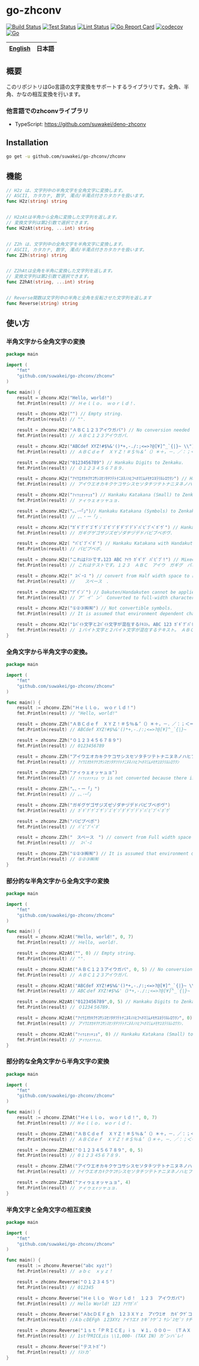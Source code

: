 # go-zhconv

[![Build Status](https://github.com/suwakei/go-zhconv/actions/workflows/build.yml/badge.svg)](https://github.com/suwakei/go-zhconv/actions/workflows/build.yml)
[![Test Status](https://github.com/suwakei/go-zhconv/actions/workflows/test.yml/badge.svg)](https://github.com/suwakei/go-zhconv/actions/workflows/test.yml)
[![Lint Status](https://github.com/suwakei/go-zhconv/actions/workflows/lint.yml/badge.svg)](https://github.com/suwakei/go-zhconv/actions/workflows/lint.yml)
[![Go Report Card](https://goreportcard.com/badge/github.com/suwakei/go-zhconv)](https://goreportcard.com/report/github.com/suwakei/go-zhconv)
[![codecov](https://codecov.io/gh/suwakei/go-zhconv/graph/badge.svg?token=3XKGD5O102)](https://codecov.io/gh/suwakei/go-zhconv)
[![Go](https://custom-icon-badges.herokuapp.com/badge/Go-00ADD8.svg?logo=Go&logoColor=white)]()


<table>
	<thead>
		<tr>
			<th style="text-align:center"><a href="README.md">English</a></th>
			<th style="text-align:center">日本語</th>
		</tr>
	</thead>
</table>



## 概要
このリポジトリはGo言語の文字変換をサポートするライブラリです。全角、半角、かなの相互変換を行います。

### 他言語でのzhconvライブラリ
- TypeScript: https://github.com/suwakei/deno-zhconv


## Installation

```sh
go get -u github.com/suwakei/go-zhconv/zhconv
```

## 機能
```go
// H2z は、文字列中の半角文字を全角文字に変換します。
// ASCII, カタカナ, 数字, 濁点/半濁点付きカタカナを扱います。
func H2z(string) string


// H2zAtは半角から全角に変換した文字列を返します。
// 変換文字列は第2引数で選択できます。
func H2zAt(string, ...int) string


// Z2h は、文字列中の全角文字を半角文字に変換します。
// ASCII, カタカナ, 数字, 濁点/半濁点付きカタカナを扱います。
func Z2h(string) string


// Z2hAtは全角を半角に変換した文字列を返します。
// 変換文字列は第2引数で選択できます。
func Z2hAt(string, ...int) string


// Reverse関数は文字列中の半角と全角を反転させた文字列を返します
func Reverse(string) string
```
## 使い方
### 半角文字から全角文字の変換
```go
package main

import (
	"fmt"
	"github.com/suwakei/go-zhconv/zhconv"
)

func main() {
	result = zhconv.H2z("Hello, world!")
	fmt.Println(result) // Ｈｅｌｌｏ， ｗｏｒｌｄ！.

	result = zhconv.H2z("") // Empty string.
	fmt.Println(result) // "".

	result = zhconv.H2z("ＡＢＣ１２３アイウガパ") // No conversion needed (Zenkaku).
	fmt.Println(result) // ＡＢＣ１２３アイウガパ.

	result = zhconv.H2z("ABCdef XYZ!#$%&'()*+,-./:;<=>?@[¥]^_`{|}~ \\")
	fmt.Println(result) // ＡＢＣｄｅｆ　ＸＹＺ！＃＄％＆’（）＊＋，－．／：；＜＝＞？＠［￥］＾＿‘｛｜｝～　＼.

	result = zhconv.H2z("0123456789") // Hankaku Digits to Zenkaku.
	fmt.Println(result) // ０１２３４５６７８９.

	result = zhconv.H2z("ｱｲｳｴｵｶｷｸｹｺｻｼｽｾｿﾀﾁﾂﾃﾄﾅﾆﾇﾈﾉﾊﾋﾌﾍﾎﾏﾐﾑﾒﾓﾔﾕﾖﾗﾘﾙﾚﾛﾜｦﾝ") // Hankaku Katakana to Zenkaku.
	fmt.Println(result) // アイウエオカキクケコサシスセソタチツテトナニヌネノハヒフヘホマミムメモヤユヨラリルレロワヲン.

	result = zhconv.H2z("ｧｨｩｪｫｯｬｭｮ") // Hankaku Katakana (Small) to Zenkaku.
	fmt.Println(result) // ァィゥェォッャュョ.

	result = zhconv.H2z("｡､･ｰ｢｣")// Hankaku Katakana (Symbols) to Zenkaku.
	fmt.Println(result) // 。、・ー「」.

	result = zhconv.H2z("ｶﾞｷﾞｸﾞｹﾞｺﾞｻﾞｼﾞｽﾞｾﾞｿﾞﾀﾞﾁﾞﾂﾞﾃﾞﾄﾞﾊﾞﾋﾞﾌﾞﾍﾞﾎﾞｳﾞ") // Hankaku Katakana with Dakuten to Zenkaku".
	fmt.Println(result) // ガギグゲゴザジズゼゾダヂヅデドバビブベボヴ.

	result = zhconv.H2z( "ﾊﾟﾋﾟﾌﾟﾍﾟﾎﾟ") // Hankaku Katakana with Handakuten to Zenkaku.
	fmt.Println(result) // パピプペポ.

	result = zhconv.H2z("これはﾃｽﾄです｡123 ABC ｱｲｳ ｶﾞｷﾞｸﾞ ﾊﾟﾋﾟﾌﾟ!") // Mixed Hankaku/Zenkaku/Other.
	fmt.Println(result) // これはテストです。１２３　ＡＢＣ　アイウ　ガギグ　パピプ！.

	result = zhconv.H2z(" ｽﾍﾟｰｽ ") // convert from Half width space to Full width space.
	fmt.Println(result) //  　スペース　.

	result = zhconv.H2z("ｱﾞｲﾟﾝﾞ") // Dakuten/Handakuten cannot be applied.
	fmt.Println(result) // ア゛イ゜ン゛ Converted to full-width characters as separated( (ｱ->ア, ﾞ->ﾞ).

	result = zhconv.H2z("①②③㈱㈲") // Not convertible symbols.
	fmt.Println(result) // It is assumed that environment dependent characters will not be converted.

	result = zhconv.H2z("1ﾊﾞｲﾄ文字と2ﾊﾞｲﾄ文字が混在するﾃｷｽﾄ｡ ABC 123 ｶﾞｷﾞｸﾞﾊﾟﾋﾟﾌﾟ!?") // Long string with various conversions.
	fmt.Println(result) // １バイト文字と２バイト文字が混在するテキスト。　ＡＢＣ　１２３　ガギグパピプ！？.
}
```


### 全角文字から半角文字の変換。
```go
package main

import (
	"fmt"
	"github.com/suwakei/go-zhconv/zhconv"
)

func main() {
	result := zhconv.Z2h("Ｈｅｌｌｏ， ｗｏｒｌｄ！")
	fmt.Println(result) // "Hello, world!"

	result = zhconv.Z2h("ＡＢＣｄｅｆ　ＸＹＺ！＃＄％＆’（）＊＋，－．／：；＜＝＞？＠［￥］＾＿‘｛｜｝～")
	fmt.Println(result) // ABCdef XYZ!#$%&'()*+,-./:;<=>?@[¥]^_`{|}~

	result = zhconv.Z2h("０１２３４５６７８９")
	fmt.Println(result) // 0123456789

	result = zhconv.Z2h("アイウエオカキクケコサシスセソタチツテトナニヌネノハヒフヘホマミムメモヤユヨラリルレロワヲン")
	fmt.Println(result) // ｱｲｳｴｵｶｷｸｹｺｻｼｽｾｿﾀﾁﾂﾃﾄﾅﾆﾇﾈﾉﾊﾋﾌﾍﾎﾏﾐﾑﾒﾓﾔﾕﾖﾗﾘﾙﾚﾛﾜｦﾝ

	result = zhconv.Z2h("ァィゥェォッャュョ")
	fmt.Println(result) // ｧｨｩｪｫｯｬｭｮ ヮ is not converted because there is no corresponding character for half-width.

	result = zhconv.Z2h("。、・ー「」")
	fmt.Println(result) // ｡､･ｰ｢｣

	result = zhconv.Z2h("ガギグゲゴザジズゼゾダヂヅデドバビブベボヴ")
	fmt.Println(result) // ｶﾞｷﾞｸﾞｹﾞｺﾞｻﾞｼﾞｽﾞｾﾞｿﾞﾀﾞﾁﾞﾂﾞﾃﾞﾄﾞﾊﾞﾋﾞﾌﾞﾍﾞﾎﾞｳﾞ

	result = zhconv.Z2h("パピプペポ")
	fmt.Println(result) // ﾊﾟﾋﾟﾌﾟﾍﾟﾎﾟ

	result = zhconv.Z2h("　スペース　") // convert from Full width space to half width space
	fmt.Println(result) //  ｽﾍﾟｰｽ 

	result = zhconv.Z2h("①②③㈱㈲") // It is assumed that environment dependent characters will not be converted.
	fmt.Println(result) // ①②③㈱㈲
}
```


### 部分的な半角文字から全角文字の変換
```go
package main

import (
	"fmt"
	"github.com/suwakei/go-zhconv/zhconv"
)

func main() {
	result = zhconv.H2zAt("Hello, world!", 0, 7)
	fmt.Println(result) // Ｈello, ｗorld!.

	result = zhconv.H2zAt("", 0) // Empty string.
	fmt.Println(result) // "".

	result = zhconv.H2zAt("ＡＢＣ１２３アイウガパ", 0, 5) // No conversion needed (Zenkaku).
	fmt.Println(result) // ＡＢＣ１２３アイウガパ.

	result = zhconv.H2zAt("ABCdef XYZ!#$%&'()*+,-./:;<=>?@[¥]^_`{|}~ \\", 3, 17)
	fmt.Println(result) // ABCｄef XYZ!#$%&'（)*+,-./:;<=>?@[¥]^_`{|}~ \\.

	result = zhconv.H2zAt("0123456789",0, 5) // Hankaku Digits to Zenkaku.
	fmt.Println(result) // ０1234５6789.

	result = zhconv.H2zAt("ｱｲｳｴｵｶｷｸｹｺｻｼｽｾｿﾀﾁﾂﾃﾄﾅﾆﾇﾈﾉﾊﾋﾌﾍﾎﾏﾐﾑﾒﾓﾔﾕﾖﾗﾘﾙﾚﾛﾜｦﾝ", 0) // Hankaku Katakana to Zenkaku.
	fmt.Println(result) // アｲｳｴｵｶｷｸｹｺｻｼｽｾｿﾀﾁﾂﾃﾄﾅﾆﾇﾈﾉﾊﾋﾌﾍﾎﾏﾐﾑﾒﾓﾔﾕﾖﾗﾘﾙﾚﾛﾜｦﾝ.

	result = zhconv.H2zAt("ｧｨｩｪｫｯｬｭｮ", 0) // Hankaku Katakana (Small) to Zenkaku.
	fmt.Println(result) // ァｨｩｪｫｯｬｭｮ.
}
```


### 部分的な全角文字から半角文字の変換
```go
package main

import (
	"fmt"
	"github.com/suwakei/go-zhconv/zhconv"
)

func main() {
	result := zhconv.Z2hAt("Ｈｅｌｌｏ， ｗｏｒｌｄ！", 0, 7)
	fmt.Println(result) // Hｅｌｌｏ， wｏｒｌｄ！.

	result = zhconv.Z2hAt("ＡＢＣｄｅｆ　ＸＹＺ！＃＄％＆’（）＊＋，－．／：；＜＝＞？＠［￥］＾＿‘｛｜｝～", 3, 17)
	fmt.Println(result) // ＡＢＣdｅｆ　ＸＹＺ！＃＄％＆’（)＊＋，－．／：；＜＝＞？＠［￥］＾＿‘｛｜｝～.

	result = zhconv.Z2hAt("０１２３４５６７８９", 0, 5)
	fmt.Println(result) // 0１２３４5６７８９.

	result = zhconv.Z2hAt("アイウエオカキクケコサシスセソタチツテトナニヌネノハヒフヘホマミムメモヤユヨラリルレロワヲン", 0, 6, 9, 10)
	fmt.Println(result) // ｱイウエオカｷクケｺｻシスセソタチツテトナニヌネノハヒフヘホマミムメモヤユヨラリルレロワヲン.

	result = zhconv.Z2hAt("ァィゥェォッャュョ", 4)
	fmt.Println(result) // ァィゥェｫッャュョ.
}
```

### 半角文字と全角文字の相互変換
```go
package main

import (
	"fmt"
	"github.com/suwakei/go-zhconv/zhconv"
)

func main() {
	result := zhconv.Reverse("abc xyz!")
	fmt.Println(result) // ａｂｃ　ｘｙｚ！

	result = zhconv.Reverse("０１２３４５")
	fmt.Println(result) // 012345

	result = zhconv.Reverse("Ｈｅｌｌｏ　Ｗｏｒｌｄ！　１２３　アイウガパ")
	fmt.Println(result) // Hello World! 123 ｱｲｳｶﾞﾊﾟ

	result = zhconv.Reverse("ＡbcＤＥＦｇｈ　1２３ＸＹｚ　アｲウｴオ　カｷﾞクｹﾞコ　サｼﾞスｾﾞソ　タﾁヅﾃド")
	fmt.Println(result) //AｂｃDEFgh １23XYz ｱイｳエｵ ｶキﾞｸケﾞｺ ｻシﾞｽセﾞｿ ﾀチﾂﾞテﾄﾞ

	result = zhconv.Reverse("１ｓｔ「ＰＲＩＣＥ」ｉｓ　￥１，０００－　（ＴＡＸ　ＩＮ）　ｶﾞﾝﾊﾞﾚ！")
	fmt.Println(result) // 1st｢PRICE｣is \\1,000- (TAX IN) カﾞンハﾞレ!

	result = zhconv.Reverse("テストｶﾞ")
	fmt.Println(result) // ﾃｽﾄカﾞ
}
```